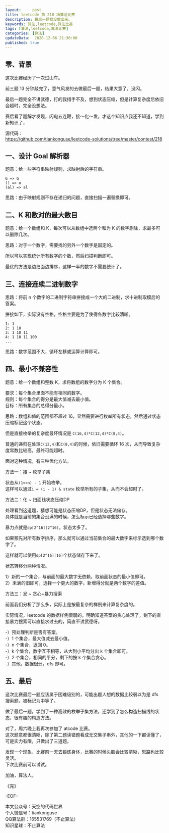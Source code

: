 ```yaml
---   
layout:     post  
title: leetcode 第 218 场算法比赛  
description: 最后一题我没做出来。   
keywords: 算法,leetcode,算法比赛  
tags: [算法,leetcode,算法比赛]    
categories: [算法]  
updateData:  2020-12-06 21:30:00  
published: true  
---  
```



## 零、背景  


这次比赛经历了一次过山车。  


前三题 13 分钟敲完了，意气风发的去做最后一题，结果大意了，没闪。  


最后一题完全不讲武德，打的我措手不及，想到状态压缩，但是计算复杂度后依旧会超时，完全没想法。  


赛后看了题解才发现，闪电五连鞭，接～化～发，才这个知识点我还不知道，学到新知识了，



源代码：  
https://github.com/tiankonguse/leetcode-solutions/tree/master/contest/218  



## 一、设计 Goal 解析器  


题意：给一些字符串映射规则，求映射后的字符串。  


```
G => G  
() => o  
(al) => al  
```

思路：由于映射规则不存在递归的问题，直接扫描一遍替换即可。  


## 二、K 和数对的最大数目  


题意：给一个数组和 K，每次可以从数组中选两个和为 K 的数字删除，求最多可以删除几次。  


思路：对于一个数字，需要找的另外一个数字是固定的。  


所以可以实现统计所有数字的个数，然后扫描判断即可。  


最优的方法是边扫面边排序，这样一半的数字不需要统计了。  


## 三、连接连续二进制数字  


思路：将前 n 个数字的二进制字符串拼接成一个大的二进制，求十进制取模后的答案。  


拼接如下，实际没有空格，空格主要是为了使得各数字比较清晰。  


```
1: 1
2: 1 10
3: 1 10 11
4: 1 10 11 100
...
```


思路：数字范围不大，循环左移或运算计算即可。  


## 四、最小不兼容性  


题意：给一个数组和整数 K，求将数组的数字分为 K 个集合。  

要求：每个集合里面不能有相同的数字。  
规则：每个集合的得分是最大值减去最小值。  
目标：所有集合的总得分最小。  


思路：数组和值的范围都不超过 16，显然需要进行枚举所有状态，然后通过状态压缩标记这个状态。  


但是直接枚举的复杂度最坏情况是  `C(16,4)*C(12,4)*C(8,4)`。  


普通的递归在处理`C(12,4)`和`C(8,4)`的时候，依旧需要循环 16 次，从而导致复杂度常数比较高，最终可能超时。  


面对这种情况，有三种优化方法。  


方法一：接 ~ 枚举子集


状态从`(1<<n) - 1` 开始枚举。  
这样可以通过`i = (i - 1) & state` 枚举所有的子集，从而不会超时了。  


方法二：化 ~ 扫面线状态压缩DP


处理看到这道题，猜想可能是状态压缩DP，但是状态无法储存。  
具体就是当前的集合没满的时候，怎么标示已经选择哪些数字。  


暴力点就是`dp[2^16][2^16]`，状态太多了。  


如果预先对所有数字排序，那么就可以通过当前集合的最大数字来标示选到哪个数字了。  


这样就可以使用`dp[2^16][16]`个状态储存下来了。  



状态转移分两种情况。  


1）新的一个集合，与前面的最大数字无依赖，取前面状态的最小值即可。  
2）未满的旧即可，选择一个更大的数字，新增得分就是两个数字的差值。  



方法三：发 ~ 贪心+暴力搜索


前面我们分析了那么多，实际上是按最复杂的样例来计算复杂度的。  


实际情况，leetcode 的数据样例很弱的，明确知道答案的贪心处理了，剩下的直接暴力搜索可以直接水过去的，简直不讲武德呀。  



-）预处理判断是否有答案。  
-）1 个集合，最大值减去最小值。  
-）n 个集合，返回 0。  
-）k 个集合，数字互不相等，从大到小平均分出 k 个集合即可。  
-）2 个集合，相同的平分，剩下的按 k 个集合贪心。  
-）其他，数据很弱，dfs 即可。  


## 五、最后  

这次比赛最后一题应该属于困难级别的，可能出题人想的数据比较弱以为是 dfs 搜索题，被标记为中等了。  


做了最后一题，学到了一种高效的枚举子集方法，还学到了怎么构造扫描线的状态，很有趣的构造方法。



对了，周六晚上我再次参加了 atcode 比赛。  
这次题意都很清晰，除了第二题读错题看成无交集子串外，其他的一下都读懂了，可是实力有限，只做出了三道题。  



发现一个现象，比赛前一天去锻炼身体，比赛的时候头脑会比较清晰，思路也比较灵活。  
下次比赛前可以试试。



加油，算法人。  


《完》  


-EOF-  



本文公众号：天空的代码世界  
个人微信号：tiankonguse  
QQ算法群：165531769（不止算法）  
知识星球：不止算法  

